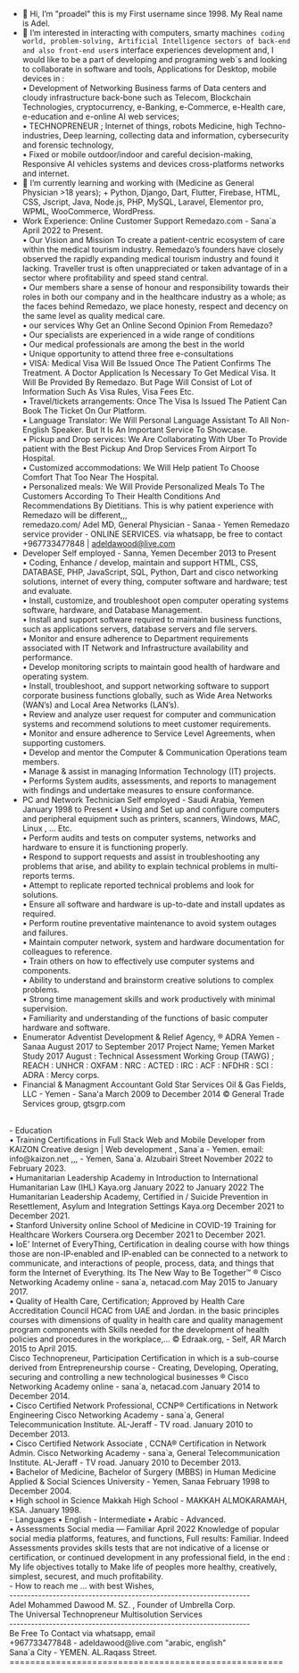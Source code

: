 - 👋 Hi, I’m "proadel" this is my First username since 1998. My Real name is Adel.
- 👀 I’m interested in interacting with computers, smarty machine`s coding world, problem-solving, Artificial Intelligence sectors of back-end and also front-end user`s interface experiences development and, I would like to be a part of developing and programing web`s and looking to collaborate in software and tools, Applications for Desktop, mobile devices in :<br>• Development of Networking Business farms of Data centers and cloudy infrastructure back-bone such as Telecom, Blockchain Technologies, cryptocurrency, e-Banking, e-Commerce, e-Health care, e-education and e-online AI web services;<br>• TECHNOPRENEUR ; Internet of things, robots Medicine, high Techno-industries, Deep learning, collecting data and information, cybersecurity and forensic technology,<br>• Fixed or mobile outdoor/indoor and careful decision-making, Responsive AI vehicles systems and devices cross-platforms networks and internet.
- 🌱 I’m currently learning and working with (Medicine as General Physician >18 years); + Python, Django, Dart, Flutter, Firebase, HTML, CSS, Jscript, Java, Node.js, PHP, MySQL, Laravel, Elementor pro, WPML, WooCommerce, WordPress.<br>
- Work Experience: Online Customer Support Remedazo.com - Sana`a April 2022 to Present. <br>  • Our Vision and Mission To create a patient-centric ecosystem of care within the medical tourism industry. Remedazo’s founders have closely observed the rapidly expanding medical tourism industry and found it lacking. Traveller trust is often unappreciated or taken advantage of in a sector where profitability and speed stand central. <br>  • Our members share a sense of honour and responsibility towards their roles in both our company and in the healthcare industry as a whole; as the faces behind Remedazo, we place honesty, respect and decency on the same level as quality medical care. <br>  • our services Why Get an Online Second Opinion From Remedazo? <br>  • Our specialists are experienced in a wide range of conditions <br> • Our medical professionals are among the best in the world <br> • Unique opportunity to attend three free e-consultations <br>  • VISA: Medical Visa Will Be Issued Once The Patient Confirms The Treatment. A Doctor Application Is Necessary To Get Medical Visa. It Will Be Provided By Remedazo. But Page Will Consist of Lot of Information Such As Visa Rules, Visa Fees Etc. <br>  • Travel/tickets arrangements: Once The Visa Is Issued The Patient Can Book The Ticket On Our Platform. <br>  • Language Translator: We Will Personal Language Assistant To All Non-English Speaker. But It Is An Important Service To Showcase. <br>  • Pickup and Drop services: We Are Collaborating With Uber To Provide patient with the Best Pickup And Drop Services From Airport To Hospital. <br>  • Customized accommodations: We Will Help patient To Choose Comfort That Too Near The Hospital. <br>  • Personalized meals: We Will Provide Personalized Meals To The Customers According To Their Health Conditions And Recommendations By Dietitians. This is why patient experience with Remedazo will be different,,, <br>
remedazo.com/ Adel MD, General Physician - Sanaa - Yemen Remedazo service provider - ONLINE SERVICES. via whatsapp, be free to contact +967733477848 | adeldawood@live.com <br>
- Developer Self employed - Sanna, Yemen December 2013 to Present <br> • Coding, Enhance / develop, maintain and support HTML, CSS, DATABASE, PHP, JavaScript, SQL, Python, Dart and cisco networking solutions, internet of every thing, computer software and hardware; test and evaluate. <br> • Install, customize, and troubleshoot open computer operating systems software, hardware, and Database Management. <br> • Install and support software required to maintain business functions, such as applications servers, database servers and file servers. <br> • Monitor and ensure adherence to Department requirements associated with IT Network and Infrastructure availability and performance. <br> • Develop monitoring scripts to maintain good health of hardware and operating system. <br> • Install, troubleshoot, and support networking software to support corporate business functions globally, such as Wide Area Networks (WAN’s) and Local Area Networks (LAN’s). <br> • Review and analyze user request for computer and communication systems and recommend solutions to meet customer requirements. <br> • Monitor and ensure adherence to Service Level Agreements, when supporting customers. <br> • Develop and mentor the Computer & Communication Operations team members. <br> • Manage & assist in managing Information Technology (IT) projects. <br> • Performs System audits, assessments, and reports to management with findings and undertake measures to ensure conformance. <br>
- PC and Network Technician Self employed - Saudi Arabia, Yemen January 1998 to Present • Using and Set up and configure computers and peripheral equipment such as printers, scanners, Windows, MAC, Linux , ... Etc. <br> • Perform audits and tests on computer systems, networks and hardware to ensure it is functioning properly. <br> • Respond to support requests and assist in troubleshooting any problems that arise, and ability to explain technical problems in multi-reports terms. <br> • Attempt to replicate reported technical problems and look for solutions. <br> • Ensure all software and hardware is up-to-date and install updates as required. <br> • Perform routine preventative maintenance to avoid system outages and failures. <br> • Maintain computer network, system and hardware documentation for colleagues to reference. <br> • Train others on how to effectively use computer systems and components. <br> • Ability to understand and brainstorm creative solutions to complex problems. <br> • Strong time management skills and work productively with minimal supervision. <br> • Familiarity and understanding of the functions of basic computer hardware and software. <br>
- Enumerator Adventist Development & Relief Agency, ® ADRA Yemen - Sanaa August 2017 to September 2017 Project Name; Yemen Market Study 2017 August : Technical Assessment Working Group (TAWG) ; REACH : UNHCR : OXFAM : NRC : ACTED : IRC : ACF : NFDHR : SCI : ADRA : Mercy corps. <br>
- Financial & Managment Accountant Gold Star Services Oil & Gas Fields, LLC - Yemen - Sana'a March 2009 to December 2014 © General Trade Services group, gtsgrp.com
<br>
- Education <br>  • Training Certifications in Full Stack Web and Mobile Developer from KAIZON Creative design | Web development , Sana`a - Yemen. email: info@kaizon.net ,,, - Yemen, Sana`a. Alzubairi Street November 2022 to February 2023. <br>  • Humanitarian Leadership Academy in Introduction to International Humanitarian Law (IHL) Kaya.org January 2022 to January 2022 The Humanitarian Leadership Academy, Certified in  / Suicide Prevention in Resettlement, Asylum and Integration Settings Kaya.org December 2021 to December 2021. <br>  • Stanford University online School of Medicine in COVID-19 Training for Healthcare Workers Coursera.org December 2021 to December 2021. <br>  • IoE' Internet of EveryThing, Certification in dealing course with how things those are non-IP-enabled and IP-enabled can be connected to a network to communicate, and interactions of people, process, data, and things that form the Internet of Everything. Its The New Way to Be Together™ ® Cisco Networking Academy online - sana`a, netacad.com May 2015 to January 2017. <br>  • Quality of Health Care, Certification; Approved by Health Care Accreditation Council HCAC from UAE and Jordan. in the basic principles courses with dimensions of quality in health care and quality management program components with Skills needed for the development of health policies and procedures in the workplace,... © Edraak.org, - Self, AR March 2015 to April 2015. <br>  Cisco Technopreneur, Participation Certification in which is a sub-course derived from Entrepreneurship course - Creating, Developing, Operating, securing and controlling a new technological businesses ® Cisco Networking Academy online - sana`a, netacad.com January 2014 to December 2014. <br>  • Cisco Certified Network Professional, CCNP® Certifications in Network Engineering Cisco Networking Academy - sana`a, General Telecommunication Institute. AL-Jeraff - TV road. January 2010 to December 2013. <br> • Cisco Certified Network Associate , CCNA® Certification in Network Admin. Cisco Networking Academy - sana`a, General Telecommunication Institute. AL-Jeraff - TV road. January 2010 to December 2013. <br>  • Bachelor of Medicine, Bachelor of Surgery (MBBS) in Human Medicine Applied & Social Sciences University - Yemen, Sanaa February 1998 to December 2004. <br> • High school in Science Makkah High School - MAKKAH ALMOKARAMAH, KSA. January 1998. <br>
- Languages • English - Intermediate • Arabic - Advanced. <br> • Assessments Social media — Familiar April 2022 Knowledge of popular social media platforms, features, and functions, Full results: Familiar. Indeed Assessments provides skills tests that are not indicative of a license or certification, or continued development in any professional field, in the end : My life objectives totally to Make life of peoples more healthy, creatively, simplest, securest, and much profitability. <br>
- How to reach me ... with best Wishes, <br>
  ------------------------------------------------------------------- <br>
  Adel Mohammed Dawood M. SZ. , Founder of Umbrella Corp.<br>
  The Universal Technopreneur Multisolution Services <br>
  ------------------------------------------------------------------- <br>
  Be Free To Contact via whatsapp, email <br>
  +967733477848 - adeldawood@live.com "arabic, english"<br>
  Sana`a City - YEMEN. AL.Raqass Street. <br>
  ===================================================== <br>

<!---
proadel/proadel is a ✨ special ✨ repository because its `README.md` (this file) appears on your GitHub profile.
You can click the Preview link to take a look at your changes.
--->
